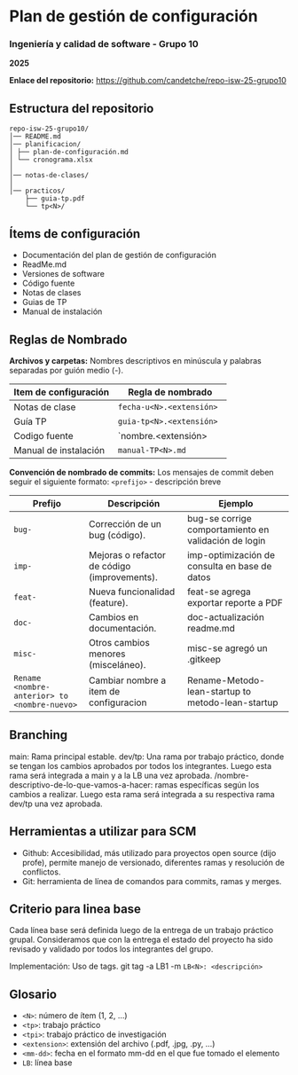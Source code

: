 # Plan de gestión de configuración

### Ingeniería y calidad de software - Grupo 10

**2025**

**Enlace del repositorio:** https://github.com/candetche/repo-isw-25-grupo10

## Estructura del repositorio

```plaintext
repo-isw-25-grupo10/
│── README.md
│── planificacion/
│ ├── plan-de-configuración.md
│ └── cronograma.xlsx
│
│── notas-de-clases/
│
│── practicos/
    ├── guia-tp.pdf
    └── tp<N>/
```

## Ítems de configuración

- Documentación del plan de gestión de configuración
- ReadMe.md
- Versiones de software
- Código fuente
- Notas de clases
- Guias de TP
- Manual de instalación

## Reglas de Nombrado

**Archivos y carpetas:**
Nombres descriptivos en minúscula y palabras separadas por guión medio (-).

| Item de configuración | Regla de nombrado        |
| --------------------- | ------------------------ |
| Notas de clase        | `fecha-u<N>.<extensión>` |
| Guía TP               | `guia-tp<N>.<extensión> `|
| Codigo fuente         | `nombre.<extensión>      |
| Manual de instalación | `manual-TP<N>.md`        |


**Convención de nombrado de commits:**
Los mensajes de commit deben seguir el siguiente formato:
`<prefijo>` - descripción breve

| Prefijo     | Descripción                                     | Ejemplo                                                   |
| ----------  | --------------------------------------------    | --------------------------------------------------------- |
| `bug-`   | Corrección de un bug (código).                  | bug-se corrige comportamiento en validación de login |
| `imp-`   | Mejoras o refactor de código (improvements).    | imp-optimización de consulta en base de datos        |
| `feat-`  | Nueva funcionalidad (feature).                  | feat-se agrega exportar reporte a PDF                |
| `doc-`   | Cambios en documentación.                       | doc-actualización readme.md                          |
| `misc-`  | Otros cambios menores (misceláneo).             | misc-se agregó un .gitkeep                           |
| `Rename <nombre-anterior> to <nombre-nuevo>`| Cambiar nombre a item de configuracion | Rename-Metodo-lean-startup to metodo-lean-startup|


## Branching

main: Rama principal estable.
dev/tp<N>: Una rama por trabajo práctico, donde se tengan los cambios aprobados por todos los integrantes. Luego esta rama será integrada a main y a la LB una vez aprobada. 
<tipo>/nombre-descriptivo-de-lo-que-vamos-a-hacer: ramas específicas según los cambios a realizar. Luego esta rama será integrada a su respectiva rama dev/tp<N> una vez aprobada.

## Herramientas a utilizar para SCM

- Github: Accesibilidad, más utilizado para proyectos open source (dijo profe), permite manejo de versionado, diferentes ramas y resolución de conflictos.
- Git: herramienta de línea de comandos para commits, ramas y merges.

## Criterio para linea base

Cada línea base será definida luego de la entrega de un trabajo práctico grupal. Consideramos que con la entrega el estado del proyecto ha sido revisado y validado por todos los integrantes del grupo.

Implementación: Uso de tags. git tag -a LB1 -m `LB<N>: <descripción>`

## Glosario

- `<N>`: número de ítem (1, 2, …)
- `<tp>`: trabajo práctico
- `<tpi>`: trabajo práctico de investigación
- `<extension>`: extensión del archivo (.pdf, .jpg, .py, …)
- `<mm-dd>`: fecha en el formato mm-dd en el que fue tomado el elemento
- `LB`: línea base
